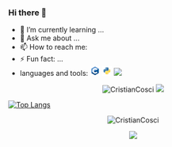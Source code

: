 ### Hi there 👋

- 🌱 I’m currently learning ...
- 💬 Ask me about ...
- 📫 How to reach me:
- ⚡ Fun fact: ...
- languages and tools:
<code><img height="20" src="https://raw.githubusercontent.com/github/explore/80688e429a7d4ef2fca1e82350fe8e3517d3494d/topics/c/c.png"></code>
<code><img height="20" src="https://raw.githubusercontent.com/github/explore/80688e429a7d4ef2fca1e82350fe8e3517d3494d/topics/python/python.png"></code>
<code><img height="20" src="https://raw.githubusercontent.com/github/explore/80688e429a7d4ef2fca1e82350fe8e3517d3494d/topics/python/pandas.png"></code>

<p align="center">
<img src="https://github-readme-stats.vercel.app/api?username=CristianCosci&show_icons=true&theme=darkhide_border=true" alt="CristianCosci" />
<img src="https://github-readme-streak-stats.herokuapp.com?user=CristianCosci&theme=dark&hide_border=true&date_format=j%20M%5B%20Y%5D" />
</p>

[![Top Langs](https://github-readme-stats.vercel.app/api/top-langs/?username=CristianCosci&theme=dark&hide_border=true)](https://github.com/CristianCosci/github-readme-stats) <br>
<p align="center"> <img src="https://github-readme-stats.vercel.app/api?username=CristianCosci&show_icons=true&theme=gotham" alt="CristianCosci" /> </p>

<p align="center"><img src="https://profile-counter.glitch.me/{CristianCosci}/count.svg" /> </p>
